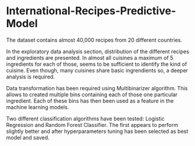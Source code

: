 # International-Recipes-Predictive-Model

The dataset contains almost 40,000 recipes from 20 different countries.

In the exploratory data analysis section, distribution of the different recipes and ingredients are presented. In almost all cuisines a maximum of 5 ingredients for each of those, seems to be sufficient to identify the kind of cuisine. Even though, many cuisines share basic ingrendients so, a deeper analysis is required.

Data transformation has been required using Multibinarizer algorithm. This allows to created multiple bins containing each of those one particular ingredient. Each of these bins has then been used as a feature in the machine learning models.  

Two different classification algorithms have been tested: Logistic Regression and Random Forest Classifier. The first appears to perform slightly better and after hyperparameters tuning has been selected as best model and saved.
